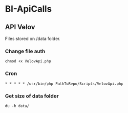 # BI-ApiCalls

## API Velov
Files stored on /data folder.

### Change file auth
`chmod +x VelovApi.php`

### Cron
`* * * * * /usr/bin/php PathToRepo/Scripts/VelovApi.php`

### Get size of data folder
`du -h data/`
